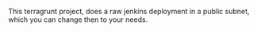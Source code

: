 This terragrunt project, does a raw jenkins deployment in a public subnet,
which you can change then to your needs.
